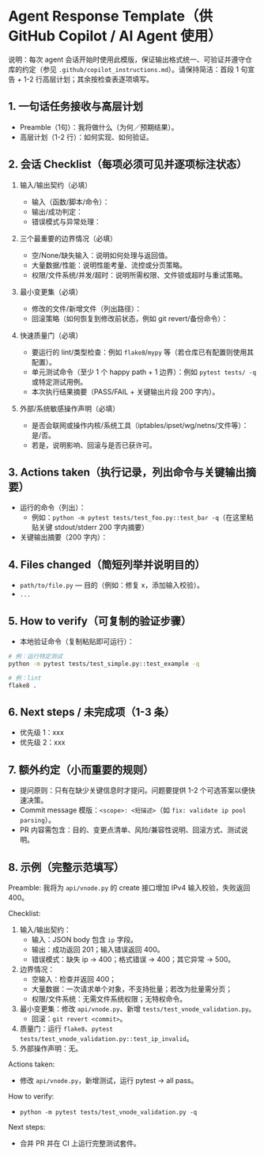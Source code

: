 # Agent Response Template（供 GitHub Copilot / AI Agent 使用）

说明：每次 agent 会话开始时使用此模版，保证输出格式统一、可验证并遵守仓库的约定（参见 `.github/copilot_instructions.md`）。请保持简洁：首段 1 句宣告 + 1-2 行高层计划；其余按检查表逐项填写。

## 1. 一句话任务接收与高层计划
- Preamble（1句）：我将做什么（为何／预期结果）。
- 高层计划（1-2 行）：如何实现、如何验证。

## 2. 会话 Checklist（每项必须可见并逐项标注状态）
1) 输入/输出契约（必填）
   - 输入（函数/脚本/命令）：
   - 输出/成功判定：
   - 错误模式与异常处理：

2) 三个最重要的边界情况（必填）
   - 空/None/缺失输入：说明如何处理与返回值。
   - 大量数据/性能：说明性能考量、流控或分页策略。
   - 权限/文件系统/并发/超时：说明所需权限、文件锁或超时与重试策略。

3) 最小变更集（必填）
   - 修改的文件/新增文件（列出路径）：
   - 回滚策略（如何恢复到修改前状态，例如 git revert/备份命令）：

4) 快速质量门（必填）
   - 要运行的 lint/类型检查：例如 `flake8`/`mypy` 等（若仓库已有配置则使用其配置）。
   - 单元测试命令（至少 1 个 happy path + 1 边界）：例如 `pytest tests/ -q` 或特定测试用例。
   - 本次执行结果摘要（PASS/FAIL + 关键输出片段 200 字内）。

5) 外部/系统敏感操作声明（必填）
   - 是否会联网或操作内核/系统工具（iptables/ipset/wg/netns/文件等）：是/否。
   - 若是，说明影响、回滚与是否已获许可。

## 3. Actions taken（执行记录，列出命令与关键输出摘要）
- 运行的命令（列出）：
  - 例如：`python -m pytest tests/test_foo.py::test_bar -q`（在这里粘贴关键 stdout/stderr 200 字内摘要）
- 关键输出摘要（200 字内）：

## 4. Files changed（简短列举并说明目的）
- `path/to/file.py` — 目的（例如：修复 x，添加输入校验）。
- `...`

## 5. How to verify（可复制的验证步骤）
- 本地验证命令（复制粘贴即可运行）：

```bash
# 例：运行特定测试
python -m pytest tests/test_simple.py::test_example -q

# 例：lint
flake8 .
```

## 6. Next steps / 未完成项（1-3 条）
- 优先级 1：xxx
- 优先级 2：xxx

## 7. 额外约定（小而重要的规则）
- 提问原则：只有在缺少关键信息时才提问。问题要提供 1-2 个可选答案以便快速决策。 
- Commit message 模版：`<scope>: <短描述>`（如 `fix: validate ip pool parsing`）。
- PR 内容需包含：目的、变更点清单、风险/兼容性说明、回滚方式、测试说明。

## 8. 示例（完整示范填写）
Preamble: 我将为 `api/vnode.py` 的 create 接口增加 IPv4 输入校验，失败返回 400。

Checklist:
1) 输入/输出契约：
   - 输入：JSON body 包含 `ip` 字段。 
   - 输出：成功返回 201；输入错误返回 400。 
   - 错误模式：缺失 ip → 400；格式错误 → 400；其它异常 → 500。
2) 边界情况：
   - 空输入：检查并返回 400；
   - 大量数据：一次请求单个对象，不支持批量；若改为批量需分页；
   - 权限/文件系统：无需文件系统权限；无特权命令。
3) 最小变更集：修改 `api/vnode.py`、新增 `tests/test_vnode_validation.py`。
   - 回滚：`git revert <commit>`。
4) 质量门：运行 `flake8`、`pytest tests/test_vnode_validation.py::test_ip_invalid`。
5) 外部操作声明：无。

Actions taken:
- 修改 `api/vnode.py`，新增测试，运行 pytest → all pass。

How to verify:
- `python -m pytest tests/test_vnode_validation.py -q`

Next steps:
- 合并 PR 并在 CI 上运行完整测试套件。



